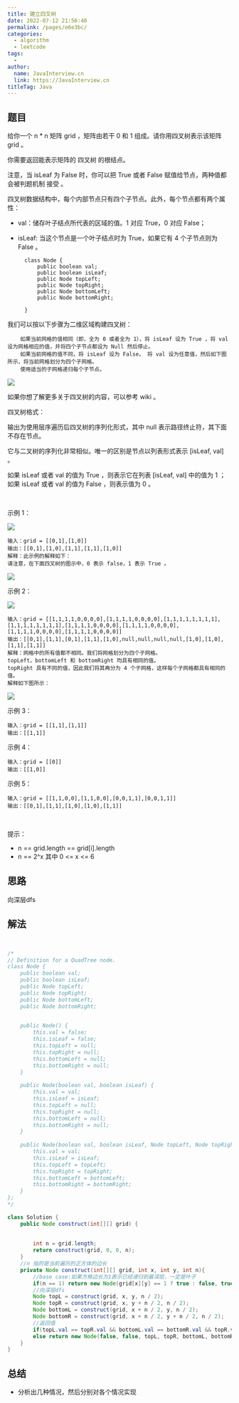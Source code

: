 ```yaml
---
title: 建立四叉树
date: 2022-07-12 21:56:40
permalink: /pages/e6e3bc/
categories:
  - algorithm
  - leetcode
tags:
  - 
author: 
  name: JavaInterview.cn
  link: https://JavaInterview.cn
titleTag: Java
---
```


## 题目

给你一个 n * n 矩阵 grid ，矩阵由若干 0 和 1 组成。请你用四叉树表示该矩阵 grid 。

你需要返回能表示矩阵的 四叉树 的根结点。

注意，当 isLeaf 为 False 时，你可以把 True 或者 False 赋值给节点，两种值都会被判题机制 接受 。

四叉树数据结构中，每个内部节点只有四个子节点。此外，每个节点都有两个属性：

- val：储存叶子结点所代表的区域的值。1 对应 True，0 对应 False；
- isLeaf: 当这个节点是一个叶子结点时为 True，如果它有 4 个子节点则为 False 。


    
        class Node {
            public boolean val;
            public boolean isLeaf;
            public Node topLeft;
            public Node topRight;
            public Node bottomLeft;
            public Node bottomRight;
    
        }
    
我们可以按以下步骤为二维区域构建四叉树：


        如果当前网格的值相同（即，全为 0 或者全为 1），将 isLeaf 设为 True ，将 val 设为网格相应的值，并将四个子节点都设为 Null 然后停止。
        如果当前网格的值不同，将 isLeaf 设为 False， 将 val 设为任意值，然后如下图所示，将当前网格划分为四个子网格。
        使用适当的子网格递归每个子节点。

![](/media/pictures/leetcode/new_top.png)

如果你想了解更多关于四叉树的内容，可以参考 wiki 。

四叉树格式：

输出为使用层序遍历后四叉树的序列化形式，其中 null 表示路径终止符，其下面不存在节点。

它与二叉树的序列化非常相似。唯一的区别是节点以列表形式表示 [isLeaf, val] 。

如果 isLeaf 或者 val 的值为 True ，则表示它在列表 [isLeaf, val] 中的值为 1 ；如果 isLeaf 或者 val 的值为 False ，则表示值为 0 。

 

示例 1：

![](/media/pictures/leetcode/grid1.png)

    输入：grid = [[0,1],[1,0]]
    输出：[[0,1],[1,0],[1,1],[1,1],[1,0]]
    解释：此示例的解释如下：
    请注意，在下面四叉树的图示中，0 表示 false，1 表示 True 。
    
![](/media/pictures/leetcode/e1tree.png)

示例 2：

![](/media/pictures/leetcode/e2mat.png)
    
    输入：grid = [[1,1,1,1,0,0,0,0],[1,1,1,1,0,0,0,0],[1,1,1,1,1,1,1,1],[1,1,1,1,1,1,1,1],[1,1,1,1,0,0,0,0],[1,1,1,1,0,0,0,0],[1,1,1,1,0,0,0,0],[1,1,1,1,0,0,0,0]]
    输出：[[0,1],[1,1],[0,1],[1,1],[1,0],null,null,null,null,[1,0],[1,0],[1,1],[1,1]]
    解释：网格中的所有值都不相同。我们将网格划分为四个子网格。
    topLeft，bottomLeft 和 bottomRight 均具有相同的值。
    topRight 具有不同的值，因此我们将其再分为 4 个子网格，这样每个子网格都具有相同的值。
    解释如下图所示：
![](/media/pictures/leetcode/e2tree.png)

示例 3：

    输入：grid = [[1,1],[1,1]]
    输出：[[1,1]]
示例 4：

    输入：grid = [[0]]
    输出：[[1,0]]
示例 5：

    输入：grid = [[1,1,0,0],[1,1,0,0],[0,0,1,1],[0,0,1,1]]
    输出：[[0,1],[1,1],[1,0],[1,0],[1,1]]
 

提示：

- n == grid.length == grid[i].length
- n == 2^x 其中 0 <= x <= 6


## 思路

向深层dfs

## 解法
```java


/*
// Definition for a QuadTree node.
class Node {
    public boolean val;
    public boolean isLeaf;
    public Node topLeft;
    public Node topRight;
    public Node bottomLeft;
    public Node bottomRight;

    
    public Node() {
        this.val = false;
        this.isLeaf = false;
        this.topLeft = null;
        this.topRight = null;
        this.bottomLeft = null;
        this.bottomRight = null;
    }
    
    public Node(boolean val, boolean isLeaf) {
        this.val = val;
        this.isLeaf = isLeaf;
        this.topLeft = null;
        this.topRight = null;
        this.bottomLeft = null;
        this.bottomRight = null;
    }
    
    public Node(boolean val, boolean isLeaf, Node topLeft, Node topRight, Node bottomLeft, Node bottomRight) {
        this.val = val;
        this.isLeaf = isLeaf;
        this.topLeft = topLeft;
        this.topRight = topRight;
        this.bottomLeft = bottomLeft;
        this.bottomRight = bottomRight;
    }
};
*/

class Solution {
    public Node construct(int[][] grid) {
        
    
        int n = grid.length;
        return construct(grid, 0, 0, n);
    }
    //n 指的是当前遍历的正方体的边长
    private Node construct(int[][] grid, int x, int y, int n){
        //base case:如果方格边长为1表示已经递归到最深层，一定是叶子
        if(n == 1) return new Node(grid[x][y] == 1 ? true : false, true);  
        //向深层dfs      
        Node topL = construct(grid, x, y, n / 2);
        Node topR = construct(grid, x, y + n / 2, n / 2);
        Node bottomL = construct(grid, x + n / 2, y, n / 2);
        Node bottomR = construct(grid, x + n / 2, y + n / 2, n / 2);
        //返回值
        if(topL.val == topR.val && bottomL.val == bottomR.val && topR.val == bottomL.val && topL.isLeaf && topR.isLeaf && bottomL.isLeaf && bottomR.isLeaf)return new Node(topL.val, true);
        else return new Node(false, false, topL, topR, bottomL, bottomR);
    }
}
```

## 总结

- 分析出几种情况，然后分别对各个情况实现 

